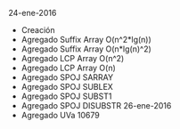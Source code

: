 24-ene-2016
* Creación
* Agregado Suffix Array O(n^2*lg(n))
* Agregado Suffix Array O(n*lg(n)^2)
* Agregado LCP Array O(n^2)
* Agregado LCP Array O(n)
* Agregado SPOJ SARRAY
* Agregado SPOJ SUBLEX
* Agregado SPOJ SUBST1
* Agregado SPOJ DISUBSTR
26-ene-2016
* Agregado UVa 10679
